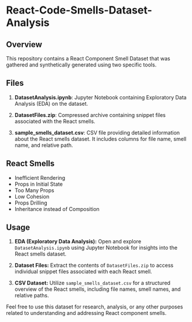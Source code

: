 # React-Code-Smells-Dataset-Analysis

## Overview
This repository contains a React Component Smell Dataset that was gathered and synthetically generated using two specific tools. 

## Files
1. **DatasetAnalysis.ipynb**: Jupyter Notebook containing Exploratory Data Analysis (EDA) on the dataset.

2. **DatasetFiles.zip**: Compressed archive containing snippet files associated with the React smells.

3. **sample_smells_dataset.csv**: CSV file providing detailed information about the React smells dataset. It includes columns for file name, smell name, and relative path.

## React Smells
- Inefficient Rendering
- Props in Initial State
- Too Many Props
- Low Cohesion
- Props Drilling
- Inheritance instead of Composition

## Usage
1. **EDA (Exploratory Data Analysis):** Open and explore `DatasetAnalysis.ipynb` using Jupyter Notebook for insights into the React smells dataset.

2. **Dataset Files:** Extract the contents of `DatasetFiles.zip` to access individual snippet files associated with each React smell.

3. **CSV Dataset:** Utilize `sample_smells_dataset.csv` for a structured overview of the React smells, including file names, smell names, and relative paths.

Feel free to use this dataset for research, analysis, or any other purposes related to understanding and addressing React component smells.
